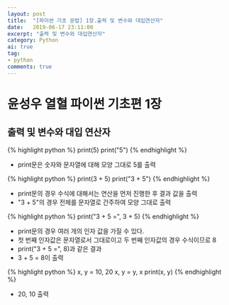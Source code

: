 ```yaml
---
layout: post
title:  "[파이썬 기초 문법] 1장.출력 및 변수와 대입연산자"
date:   2019-06-17 23:11:00
excerpt: "출력 및 변수와 대입연산자"
category: Python
ai: true
tag:
- python
comments: true
---
```

# 윤성우 열혈 파이썬 기초편 1장
## 출력 및 변수와 대입 연산자
{% highlight python %}
print(5)
print("5")
{% endhighlight %}
* print문은 숫자와 문자열에 대해 모양 그대로 5를 출력

{% highlight python %}
print(3 + 5)
print("3 + 5")
{% endhighlight %}
* print문의 경우 수식에 대해서는 연산을 먼저 진행한 후 결과 값을 출력
* "3 + 5"의 경우 전체를 문자열로 간주하여 모양 그대로 출력

{% highlight python %}
print("3 + 5 =", 3 + 5)
{% endhighlight %}
* print문의 경우 여러 개의 인자 값을 가질 수 있다.
* 첫 번째 인자값은 문자열로서 그대로이고 두 번째 인자값의 경우 수식이므로 8
* print("3 + 5 =", 8)과 같은 결과
* 3 + 5 = 8이 출력

{% highlight python %}
x, y = 10, 20
x, y = y, x
print(x, y)
{% endhighlight %}
* 20, 10 출력
<!-- {% highlight python %}

{% endhighlight %} -->


<!-- ## HTML Elements

Below is just about everything you'll need to style in the theme. Check the source code to see the many embedded elements within paragraphs.

# Heading 1

## Heading 2

### Heading 3

#### Heading 4

##### Heading 5

###### Heading 6

### Body text

Lorem ipsum dolor sit amet, test link adipiscing elit. **This is strong**. Nullam dignissim convallis est. Quisque aliquam.

![Smithsonian Image](https://mmistakes.github.io/minimal-mistakes/images/3953273590_704e3899d5_m.jpg)
{: .image-right} -->

<!-- *This is emphasized*. Donec faucibus. Nunc iaculis suscipit dui. 53 = 125. Water is H2O. Nam sit amet sem. Aliquam libero nisi, imperdiet at, tincidunt nec, gravida vehicula, nisl. The New York Times (That’s a citation). Underline.Maecenas ornare tortor. Donec sed tellus eget sapien fringilla nonummy. Mauris a ante. Suspendisse quam sem, consequat at, commodo vitae, feugiat in, nunc. Morbi imperdiet augue quis tellus.

HTML and CSS are our tools. Mauris a ante. Suspendisse quam sem, consequat at, commodo vitae, feugiat in, nunc. Morbi imperdiet augue quis tellus. Praesent mattis, massa quis luctus fermentum, turpis mi volutpat justo, eu volutpat enim diam eget metus. -->

<!-- ### Blockquotes

> Lorem ipsum dolor sit amet, test link adipiscing elit. Nullam dignissim convallis est. Quisque aliquam. -->

<!-- ## List Types

### Ordered Lists

1. Item one
   1. sub item one
   2. sub item two
   3. sub item three
2. Item two

### Unordered Lists

* Item one
* Item two
* Item three

## Tables

| Header1 | Header2 | Header3 |
|:--------|:-------:|--------:|
| cell1   | cell2   | cell3   |
| cell4   | cell5   | cell6   |
|----
| cell1   | cell2   | cell3   |
| cell4   | cell5   | cell6   |
|=====
| Foot1   | Foot2   | Foot3
{: rules="groups"} -->

<!-- ## Code Snippets

{% highlight css %}
#container {
  float: left;
  margin: 0 -240px 0 0;
  width: 100%;
}
{% endhighlight %}

## Buttons

Make any link standout more when applying the `.btn` class.

{% highlight html %}
<a href="#" class="btn btn-success">Success Button</a>
{% endhighlight %}

<div markdown="0"><a href="#" class="btn">Primary Button</a></div>
<div markdown="0"><a href="#" class="btn btn-success">Success Button</a></div>
<div markdown="0"><a href="#" class="btn btn-warning">Warning Button</a></div>
<div markdown="0"><a href="#" class="btn btn-danger">Danger Button</a></div>
<div markdown="0"><a href="#" class="btn btn-info">Info Button</a></div>

## KBD

You can also use `<kbd>` tag for keyboard buttons.

{% highlight html %}
<kbd>W</kbd><kbd>A</kbd><kbd>S</kbd><kbd>D</kbd>
{% endhighlight %}

Press <kbd>W</kbd><kbd>A</kbd><kbd>S</kbd><kbd>D</kbd> to move your car. **Midtown Maddness!!**

## Notices

**Watch out!** You can also add notices by appending `{: .notice}` to a paragraph.
{: .notice} -->

